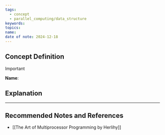 ```yaml
---
tags:
  - concept
  - parallel_computing/data_structure
keywords: 
topics: 
name: 
date of note: 2024-12-18
---
```


## Concept Definition

>[!important]
>**Name**: 



## Explanation





-----------
##  Recommended Notes and References


- [[The Art of Multiprocessor Programming by Herlihy]]